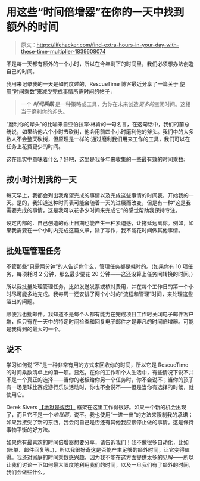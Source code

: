 # 用这些“时间倍增器”在你的一天中找到额外的时间

> 原文：<https://lifehacker.com/find-extra-hours-in-your-day-with-these-time-multiplier-1839608074>

不是每一天都有额外的一个小时，所以在今年剩下的时间里，我们必须想办法创造自己的时间。



我用来记录我的一天是如何度过的，RescueTime 博客最近分享了一篇关于 [使用“时间乘数”来减少完成事情所需时间的帖子](https://blog.rescuetime.com/time-multipliers/) :

> 一个 ***时间乘数*** 是一种策略或工具，为你在未来创造*更多的*空闲时间。这相当于磨利你的斧头。

“磨利你的斧头”的比喻来自亚伯拉罕·林肯的一句名言，在这句话中，我们的前总统说，如果给他六个小时去砍树，他会用前四个小时磨利他的斧头。我们中的大多数人不会整天砍树，但原理是一样的:通过磨利我们用来工作的工具，我们可以在任务上花费更少的时间。

这在现实中意味着什么？好吧，这里是我多年来收集的一些最有效的时间乘数:

## 按小时计划我的一天

每天早上，我都会列出我希望完成的事情以及完成这些事情的时间表，开始我的一天。是的，我知道这种时间表可能会随着一天的进展而改变，但是有一种“这是我需要完成的事情，这是我可以花多少时间来完成它”的感觉帮助我保持专注。

设定内部的、自己创造的截止日期也能产生一种紧迫感，让拖延远离你。例如，如果我需要在一个小时内完成这篇文章，除了写作，我不能花时间做其他事情。

## **批处理管理任务**

不管那些“只需两分钟”的人告诉你什么，管理任务都是耗时的。(如果你有 10 项任务，每项耗时 2 分钟，那么最少要花 20 分钟——这还没算上任务间转换的时间。)

所以我批量处理管理任务，比如发送发票或核对费用，并在每个工作日的第一个小时尽可能多地完成。我每周一还安排了两个小时的“流程和管理”时间，来处理这些溢出的问题。

顺便我也批邮件。我知道不是每个人都有能力在完成项目工作时关闭电子邮件客户端，但只有在一天中的特定时间检查和回复电子邮件才是非凡的时间倍增器。可能是我得到的最大的一个。

## 说不

学习如何说“不”是一种非常有用的方式来回收你的时间，所以它是 RescueTime 的时间乘数清单上的第一项。显然，在你的工作和个人生活中，有些情况下说不并不是一个真正的选择——当你的老板给你另一个任务时，你不会说不；当你的孩子有一场足球比赛或游行乐队活动时，你也不会说不——但是当你有选择的时候，就使用它。

Derek Sivers [【地狱是或否】](https://sivers.org/hellyeah) 框架在这里工作得很好。如果一个新的机会出现了，而且它不是一个*地狱耶*，说不。我也使用“一进一出”的方法来限制我的承诺；如果我接受了新的东西，我会问自己是否还有其他我应该停止做的事情。这是保持事物平衡的好方法。

如果你有最喜欢的时间倍增器想要分享，请告诉我们！我不做很多自动化，比如(账单、邮件回复等。)，所以我很好奇这是否能产生足够的额外时间，让它变得值得。我还对家庭的时间乘数感兴趣，因为我不能在这方面提供太多的见解——所以让我们讨论一下如何最大限度地利用我们的时间，以及一旦我们有了额外的时间，我们会做些什么。